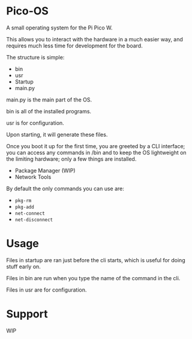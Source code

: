# Pico-OS
A small operating system for the Pi Pico W.

This allows you to interact with the hardware in a much easier way, and requires much less time for development for the board.

The structure is simple:

- bin
- usr
- Startup
- main.py

main.py is the main part of the OS.

bin is all of the installed programs.

usr is for configuration.

Upon starting, it will generate these files.

Once you boot it up for the first time, you are greeted by a CLI interface; you can access any commands in /bin and to keep the OS lightweight on the limiting hardware; only a few things are installed.

- Package Manager (WIP)
- Network Tools

By default the only commands you can use are:

- `pkg-rm`
- `pkg-add`
- `net-connect`
- `net-disconnect`


# Usage

Files in startup are ran just before the cli starts, which is useful for doing stuff early on.

Files in bin are run when you type the name of the command in the cli.

Files in usr are for configuration.

# Support

WIP
